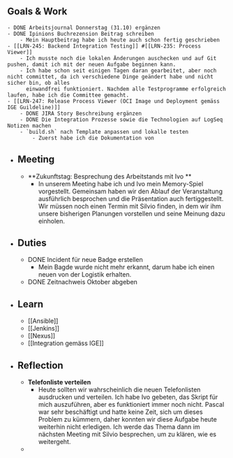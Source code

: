 ## Goals & Work
	- DONE Arbeitsjournal Donnerstag (31.10) ergänzen
	- DONE Ipinions Buchrezension Beitrag schreiben
		- Mein Hauptbeitrag habe ich heute auch schon fertig geschrieben
	- [[LRN-245: Backend Integration Testing]] #[[LRN-235: Process Viewer]]
		- Ich musste noch die lokalen Änderungen auschecken und auf Git pushen, damit ich mit der neuen Aufgabe beginnen kann.
		- Ich habe schon seit einigen Tagen daran gearbeitet, aber noch nicht committet, da ich verschiedene Dinge geändert habe und nicht sicher bin, ob alles 
		  einwandfrei funktioniert. Nachdem alle Testprogramme erfolgreich laufen, habe ich die Committee gemacht.
	- [[LRN-247: Release Process Viewer (OCI Image und Deployment gemäss IGE Guildeline)]]
		- DONE JIRA Story Beschreibung ergänzen
		- DONE Die Integration Prozesse sowie die Technologien auf LogSeq Notizen machen
		- `build.sh` nach Template anpassen und lokalle testen
			- Zuerst habe ich die Dokumentation von
- ## Meeting
	- **Zukunftstag: Besprechung des Arbeitstands mit Ivo **
		- In unserem Meeting habe ich und Ivo mein Memory-Spiel vorgestellt. Gemeinsam haben wir den Ablauf der Veranstaltung ausführlich besprochen und die Präsentation auch fertiggestellt. Wir müssen noch einen Termin mit Silvio finden, in dem wir ihm unsere bisherigen Planungen vorstellen und seine Meinung dazu einholen.
- ## Duties
	- DONE Incident für neue Badge erstellen
		- Mein Bagde wurde nicht mehr erkannt, darum habe ich einen neuen von der Logistik erhalten.
	- DONE Zeitnachweis Oktober abgeben
- ## Learn
	- [[Ansible]]
	- [[Jenkins]]
	- [[Nexus]]
	- [[Integration gemäss IGE]]
- ## Reflection
	- **Telefonliste verteilen**
		- Heute sollten wir wahrscheinlich die neuen Telefonlisten ausdrucken und verteilen. Ich habe Ivo gebeten, das Skript für mich auszuführen, aber 
		  es funktioniert immer noch nicht. Pascal war sehr beschäftigt und hatte keine Zeit, sich um dieses Problem zu kümmern, daher konnten wir diese Aufgabe heute weiterhin nicht erledigen. Ich werde das Thema dann im nächsten Meeting mit Silvio besprechen, um zu klären, wie es weitergeht.
	-